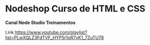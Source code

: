 # Nodeshop Curso de HTML e CSS


**Canal Node Studio Treinamentos**

Link https://www.youtube.com/playlist?list=PLwXQLZ3FdTVF_HYP5r1oR7vK1_7ZuTU78